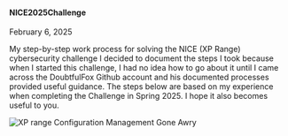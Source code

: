 #### NICE2025Challenge

February 6, 2025

My step-by-step work process for solving the NICE (XP Range) cybersecurity challenge
I decided to document the steps I took because when I started this challenge, I had no idea how to go about it until I came across the DoubtfulFox Github account and his documented processes provided useful guidance. 
The steps below are based on my experience when completing the Challenge in Spring 2025. I hope it also becomes useful to you. 




![XP range Configuration Management Gone Awry](https://github.com/user-attachments/assets/422bd975-d7a0-4b59-a0b6-9a406ef98110)
